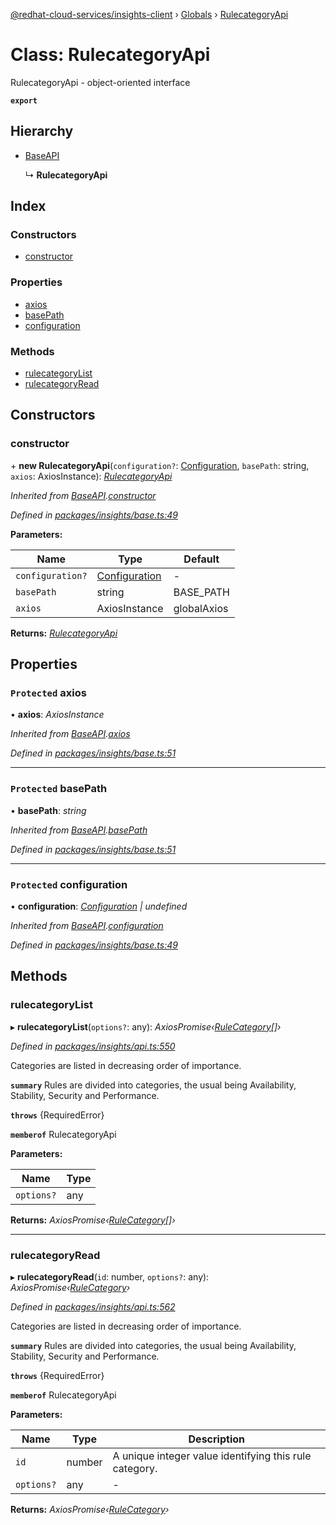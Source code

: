 [@redhat-cloud-services/insights-client](../README.md) › [Globals](../globals.md) › [RulecategoryApi](rulecategoryapi.md)

# Class: RulecategoryApi

RulecategoryApi - object-oriented interface

**`export`** 

## Hierarchy

* [BaseAPI](baseapi.md)

  ↳ **RulecategoryApi**

## Index

### Constructors

* [constructor](rulecategoryapi.md#constructor)

### Properties

* [axios](rulecategoryapi.md#protected-axios)
* [basePath](rulecategoryapi.md#protected-basepath)
* [configuration](rulecategoryapi.md#protected-configuration)

### Methods

* [rulecategoryList](rulecategoryapi.md#rulecategorylist)
* [rulecategoryRead](rulecategoryapi.md#rulecategoryread)

## Constructors

###  constructor

\+ **new RulecategoryApi**(`configuration?`: [Configuration](configuration.md), `basePath`: string, `axios`: AxiosInstance): *[RulecategoryApi](rulecategoryapi.md)*

*Inherited from [BaseAPI](baseapi.md).[constructor](baseapi.md#constructor)*

*Defined in [packages/insights/base.ts:49](https://github.com/RedHatInsights/javascript-clients/blob/master/packages/insights/base.ts#L49)*

**Parameters:**

Name | Type | Default |
------ | ------ | ------ |
`configuration?` | [Configuration](configuration.md) | - |
`basePath` | string | BASE_PATH |
`axios` | AxiosInstance | globalAxios |

**Returns:** *[RulecategoryApi](rulecategoryapi.md)*

## Properties

### `Protected` axios

• **axios**: *AxiosInstance*

*Inherited from [BaseAPI](baseapi.md).[axios](baseapi.md#protected-axios)*

*Defined in [packages/insights/base.ts:51](https://github.com/RedHatInsights/javascript-clients/blob/master/packages/insights/base.ts#L51)*

___

### `Protected` basePath

• **basePath**: *string*

*Inherited from [BaseAPI](baseapi.md).[basePath](baseapi.md#protected-basepath)*

*Defined in [packages/insights/base.ts:51](https://github.com/RedHatInsights/javascript-clients/blob/master/packages/insights/base.ts#L51)*

___

### `Protected` configuration

• **configuration**: *[Configuration](configuration.md) | undefined*

*Inherited from [BaseAPI](baseapi.md).[configuration](baseapi.md#protected-configuration)*

*Defined in [packages/insights/base.ts:49](https://github.com/RedHatInsights/javascript-clients/blob/master/packages/insights/base.ts#L49)*

## Methods

###  rulecategoryList

▸ **rulecategoryList**(`options?`: any): *AxiosPromise‹[RuleCategory](../interfaces/rulecategory.md)[]›*

*Defined in [packages/insights/api.ts:550](https://github.com/RedHatInsights/javascript-clients/blob/master/packages/insights/api.ts#L550)*

Categories are listed in decreasing order of importance.

**`summary`** Rules are divided into categories, the usual being Availability, Stability, Security and Performance.

**`throws`** {RequiredError}

**`memberof`** RulecategoryApi

**Parameters:**

Name | Type |
------ | ------ |
`options?` | any |

**Returns:** *AxiosPromise‹[RuleCategory](../interfaces/rulecategory.md)[]›*

___

###  rulecategoryRead

▸ **rulecategoryRead**(`id`: number, `options?`: any): *AxiosPromise‹[RuleCategory](../interfaces/rulecategory.md)›*

*Defined in [packages/insights/api.ts:562](https://github.com/RedHatInsights/javascript-clients/blob/master/packages/insights/api.ts#L562)*

Categories are listed in decreasing order of importance.

**`summary`** Rules are divided into categories, the usual being Availability, Stability, Security and Performance.

**`throws`** {RequiredError}

**`memberof`** RulecategoryApi

**Parameters:**

Name | Type | Description |
------ | ------ | ------ |
`id` | number | A unique integer value identifying this rule category. |
`options?` | any | - |

**Returns:** *AxiosPromise‹[RuleCategory](../interfaces/rulecategory.md)›*
